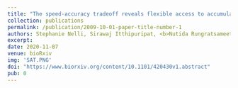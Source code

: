 ```yaml
---
title: "The speed-accuracy tradeoff reveals flexible access to accumulating sensory evidence during human decision-making."
collection: publications
permalink: /publication/2009-10-01-paper-title-number-1
authors: Stephanie Nelli, Sirawaj Itthipuripat, <b>Nutida Rungratsameetaweemana</b>, John T. Serences
excerpt: 
date: 2020-11-07
venue: bioRxiv
img: 'SAT.PNG'
doi: "https://www.biorxiv.org/content/10.1101/420430v1.abstract"
pub: 0
---
```

